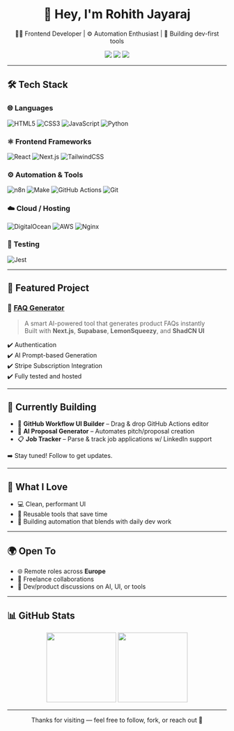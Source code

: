 <h1 align="center">👋 Hey, I'm Rohith Jayaraj</h1>
<p align="center">🧑‍💻 Frontend Developer | ⚙️ Automation Enthusiast | 🚀 Building dev-first tools</p>

<p align="center">
  <a href="https://rohith-jayaraj.vercel.app/" target="_blank"><img src="https://img.shields.io/badge/-Portfolio-000?style=flat&logo=vercel&logoColor=white" /></a>
  <a href="https://www.linkedin.com/in/rohithjayaraj/" target="_blank"><img src="https://img.shields.io/badge/-LinkedIn-000?style=flat&logo=linkedin&logoColor=white" /></a>
  <a href="mailto:rjc0des@gmail.com"><img src="https://img.shields.io/badge/-Email-000?style=flat&logo=gmail&logoColor=white" /></a>
</p>

---

## 🛠️ Tech Stack

### 🌐 Languages
![HTML5](https://img.shields.io/badge/-HTML5-000?style=flat&logo=html5&logoColor=E34F26)
![CSS3](https://img.shields.io/badge/-CSS3-000?style=flat&logo=css3&logoColor=1572B6)
![JavaScript](https://img.shields.io/badge/-JavaScript-000?style=flat&logo=javascript)
![Python](https://img.shields.io/badge/-Python-000?style=flat&logo=python)

### ⚛️ Frontend Frameworks
![React](https://img.shields.io/badge/-React-000?style=flat&logo=react)
![Next.js](https://img.shields.io/badge/-Next.js-000?style=flat&logo=next.js)
![TailwindCSS](https://img.shields.io/badge/-TailwindCSS-000?style=flat&logo=tailwind-css)

### ⚙️ Automation & Tools
![n8n](https://img.shields.io/badge/-n8n-000?style=flat&logo=n8n&logoColor=EF6C00)
![Make](https://img.shields.io/badge/-Make.com-000?style=flat&logo=make&logoColor=white)
![GitHub Actions](https://img.shields.io/badge/-GitHub%20Actions-000?style=flat&logo=github-actions&logoColor=2088FF)
![Git](https://img.shields.io/badge/-Git-000?style=flat&logo=git)

### ☁️ Cloud / Hosting
![DigitalOcean](https://img.shields.io/badge/-DigitalOcean-000?style=flat&logo=digitalocean)
![AWS](https://img.shields.io/badge/-AWS-000?style=flat&logo=amazon-aws)
![Nginx](https://img.shields.io/badge/-Nginx-000?style=flat&logo=nginx)

### 🧪 Testing
![Jest](https://img.shields.io/badge/-Jest-000?style=flat&logo=jest)

---

## 🚀 Featured Project

### 🧠 [FAQ Generator](https://github.com/rjc0des/faq-generator)
> A smart AI-powered tool that generates product FAQs instantly  
Built with **Next.js**, **Supabase**, **LemonSqueezy**, and **ShadCN UI**

✔️ Authentication  
✔️ AI Prompt-based Generation  
✔️ Stripe Subscription Integration  
✔️ Fully tested and hosted

---

## 🧱 Currently Building

- 🔧 **GitHub Workflow UI Builder** – Drag & drop GitHub Actions editor  
- 🧾 **AI Proposal Generator** – Automates pitch/proposal creation  
- 📋 **Job Tracker** – Parse & track job applications w/ LinkedIn support

➡️ Stay tuned! Follow to get updates.

---

## 👀 What I Love
- 💻 Clean, performant UI
- 🔁 Reusable tools that save time
- 🧩 Building automation that blends with daily dev work

---

## 🌍 Open To
- 🌐 Remote roles across **Europe**
- 🤝 Freelance collaborations
- 🧠 Dev/product discussions on AI, UI, or tools

---

## 📊 GitHub Stats
<p align="center">
  <img src="https://github-readme-stats.vercel.app/api?username=rjc0des&show_icons=true&theme=dark&hide=issues" height="160" />
  <img src="https://github-readme-stats.vercel.app/api/top-langs/?username=rjc0des&layout=compact&theme=dark" height="160" />
</p>

---

<p align="center">Thanks for visiting — feel free to follow, fork, or reach out 👋</p>
